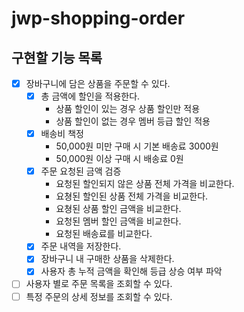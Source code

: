 # jwp-shopping-order

## 구현할 기능 목록
- [x] 장바구니에 담은 상품을 주문할 수 있다.
  - [x] 총 금액에 할인을 적용한다.
    - 상품 할인이 있는 경우 상품 할인만 적용
    - 상품 할인이 없는 경우 멤버 등급 할인 적용
  - [x] 배송비 책정
    - 50,000원 미만 구매 시 기본 배송료 3000원
    - 50,000원 이상 구매 시 배송료 0원
  - [x] 주문 요청된 금액 검증
    - 요청된 할인되지 않은 상품 전체 가격을 비교한다.
    - 요쳥된 할인된 상품 전체 가격을 비교한다.
    - 요쳥된 상품 할인 금액을 비교한다.
    - 요청된 멤버 할인 금액을 비교한다.
    - 요청된 배송료를 비교한다.
  - [x] 주문 내역을 저장한다.
  - [x] 장바구니 내 구매한 상품을 삭제한다.
  - [x] 사용자 총 누적 금액을 확인해 등급 상승 여부 파악
- [ ] 사용자 별로 주문 목록을 조회할 수 있다.
- [ ] 특정 주문의 상세 정보를 조회할 수 있다.